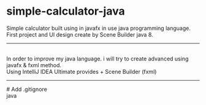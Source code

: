 # simple-calculator-java

Simple calculator built using in javafx in use java programming language.</br>
First project and UI design create by Scene Builder java 8.
<hr>
<br>
In order to improve my java language. i will try to create advanced using javafx & fxml method.<br/>
 Using IntelliJ IDEA Ultimate provides + Scene Builder (fxml)
<hr>
# Add .gitignore  </br>
java
